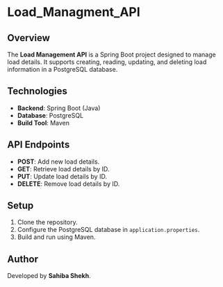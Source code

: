 # Load_Managment_API

## Overview

The **Load Management API** is a Spring Boot project designed to manage load details. It supports creating, reading, updating, and deleting load information in a PostgreSQL database.

## Technologies

- **Backend**: Spring Boot (Java)
- **Database**: PostgreSQL
- **Build Tool**: Maven

## API Endpoints

- **POST**: Add new load details.
- **GET**: Retrieve load details by ID.
- **PUT**: Update load details by ID.
- **DELETE**: Remove load details by ID.

## Setup

1. Clone the repository.
2. Configure the PostgreSQL database in `application.properties`.
3. Build and run using Maven.

## Author

Developed by **Sahiba Shekh**.
